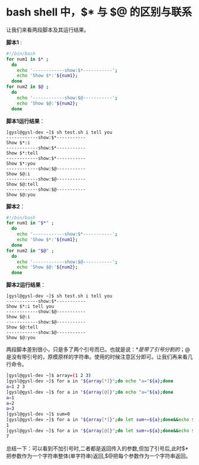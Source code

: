 # bash shell 中，$* 与 $@ 的区别与联系

让我们来看两段脚本及其运行结果。

**脚本1** :

```bash
#!/bin/bash
for num1 in $* ;
  do
    echo '------------show:$*-----------';
    echo 'Show $*:'${num1};
  done
for num2 in $@ ;
  do
    echo '------------show:$@-----------';
    echo 'Show $@:'${num2};
  done
```

**脚本1运行结果**：

```text
[gysl@gysl-dev ~]$ sh test.sh i tell you
------------show:$*-----------
Show $*:i
------------show:$*-----------
Show $*:tell
------------show:$*-----------
Show $*:you
------------show:$@-----------
Show $@:i
------------show:$@-----------
Show $@:tell
------------show:$@-----------
Show $@:you
```

**脚本2**：

```bash
#!/bin/bash
for num1 in "$*" ;
  do
    echo '------------show:$*-----------';
    echo 'Show $*:'${num1};
  done
for num2 in "$@" ;
  do
    echo '------------show:$@-----------';
    echo 'Show $@:'${num2};
  done
```

**脚本2运行结果**：

```text
[gysl@gysl-dev ~]$ sh test.sh i tell you
------------show:$*-----------
Show $*:i tell you
------------show:$@-----------
Show $@:i
------------show:$@-----------
Show $@:tell
------------show:$@-----------
Show $@:you
```

两段脚本差别很小，只是多了两个引号而已。也就是说：$* 是带了引号分割的；$@ 是没有带引号的，原模原样的字符串。使用的时候注意区分即可。让我们再来看几行命令。

```bash
[gysl@gysl-dev ~]$ array=(1 2 3)
[gysl@gysl-dev ~]$ for a in "${array[*]}";do echo "a="${a};done
a=1 2 3
[gysl@gysl-dev ~]$ for a in "${array[@]}";do echo "a="${a};done
a=1
a=2
a=3
[gysl@gysl-dev ~]$ sum=0
[gysl@gysl-dev ~]$ for a in "${array[*]}";do let sum+=${a};done&&echo ${sum}
1
[gysl@gysl-dev ~]$ for a in "${array[@]}";do let sum+=${a};done&&echo ${sum}
7
```

总结一下：可以看到不加引号时,二者都是返回传入的参数,但加了引号后,此时\$*把参数作为一个字符串整体(单字符串)返回,$@把每个参数作为一个字符串返回。